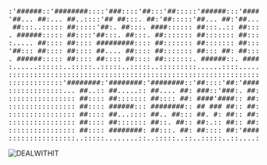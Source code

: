 <pre>
:'######::'########::::'###::::'##:::'##:::::'######:::'#######:::'#######::'##:::::::::::::
'##... ##:... ##..::::'## ##:::. ##:'##:::::'##... ##:'##.... ##:'##.... ##: ##:::::::::::::
 ##:::..::::: ##:::::'##:. ##:::. ####:::::: ##:::..:: ##:::: ##: ##:::: ##: ##:::::::::::::
. ######::::: ##::::'##:::. ##:::. ##::::::: ##::::::: ##:::: ##: ##:::: ##: ##:::::::'####:
:..... ##:::: ##:::: #########:::: ##::::::: ##::::::: ##:::: ##: ##:::: ##: ##::::::: ####:
'##::: ##:::: ##:::: ##.... ##:::: ##::::::: ##::: ##: ##:::: ##: ##:::: ##: ##:::::::. ##::
. ######::::: ##:::: ##:::: ##:::: ##:::::::. ######::. #######::. #######:: ########:'##:::
:......::::::..:::::..:::::..:::::..:::::::::......::::.......::::.......:::........::..::::
::::::::::::::::::::::::::::::::::::::::::::::::::::::::::::::::::::::::::::::::::::::::::::
:::::::::::::'########:'########:'########::'##::::'##:'####:'########:'####::::::::::::::::
:::::::::::::... ##..:: ##.....:: ##.... ##: ###::'###:. ##:: ##.....:: ####::::::::::::::::
:::::::::::::::: ##:::: ##::::::: ##:::: ##: ####'####:: ##:: ##::::::: ####::::::::::::::::
:::::::::::::::: ##:::: ######::: ########:: ## ### ##:: ##:: ######:::: ##:::::::::::::::::
:::::::::::::::: ##:::: ##...:::: ##.. ##::: ##. #: ##:: ##:: ##...:::::..::::::::::::::::::
:::::::::::::::: ##:::: ##::::::: ##::. ##:: ##:.:: ##:: ##:: ##:::::::'####::::::::::::::::
:::::::::::::::: ##:::: ########: ##:::. ##: ##:::: ##:'####: ########: ####::::::::::::::::
::::::::::::::::..:::::........::..:::::..::..:::::..::....::........::....:::::::::::::::::
</pre>

![DEALWITHIT](http://i.imgur.com/YZAOIPY.gif)
